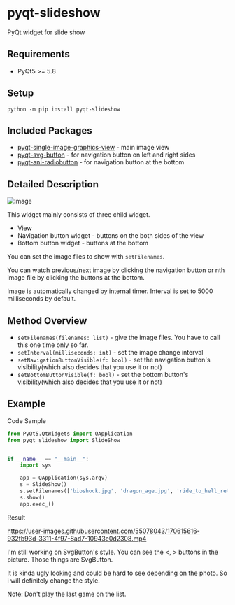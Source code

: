 # pyqt-slideshow
PyQt widget for slide show

## Requirements
* PyQt5 >= 5.8

## Setup
`python -m pip install pyqt-slideshow`

## Included Packages
* <a href="https://github.com/yjg30737/pyqt-single-image-graphics-view.git">pyqt-single-image-graphics-view</a> - main image view
* <a href="https://github.com/yjg30737/pyqt-svg-button.git">pyqt-svg-button</a> - for navigation button on left and right sides
* <a href="https://github.com/yjg30737/pyqt-ani-radiobutton.git">pyqt-ani-radiobutton</a> - for navigation button at the bottom

## Detailed Description

![image](https://user-images.githubusercontent.com/55078043/170638847-1816f292-f731-49bc-bbb3-d7180e7ec779.png)

This widget mainly consists of three child widget.

* View
* Navigation button widget - buttons on the both sides of the view
* Bottom button widget - buttons at the bottom

You can set the image files to show with `setFilenames`.

You can watch previous/next image by clicking the navigation button or nth image file by clicking the buttons at the bottom.

Image is automatically changed by internal timer. Interval is set to 5000 milliseconds by default.

## Method Overview
* `setFilenames(filenames: list)` - give the image files. You have to call this one time only so far.
* `setInterval(milliseconds: int)` - set the image change interval
* `setNavigationButtonVisible(f: bool)` - set the navigation button's visibility(which also decides that you use it or not)
* `setBottomButtonVisible(f: bool)` - set the bottom button's visibility(which also decides that you use it or not)

## Example
Code Sample
```python
from PyQt5.QtWidgets import QApplication
from pyqt_slideshow import SlideShow


if __name__ == "__main__":
    import sys

    app = QApplication(sys.argv)
    s = SlideShow()
    s.setFilenames(['bioshock.jpg', 'dragon_age.jpg', 'ride_to_hell_retribution.jpg'])
    s.show()
    app.exec_()
```

Result

https://user-images.githubusercontent.com/55078043/170615616-932fb93d-3311-4f97-8ad7-10943e0d2308.mp4

I'm still working on SvgButton's style. You can see the <, > buttons in the picture. Those things are SvgButton. 

It is kinda ugly looking and could be hard to see depending on the photo. So i will definitely change the style.

Note: Don't play the last game on the list.
